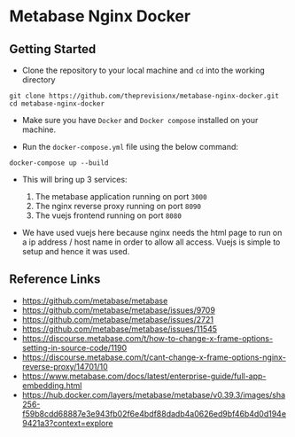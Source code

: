 # Metabase Nginx Docker 

## Getting Started

- Clone the repository to your local machine and `cd` into the working directory

```
git clone https://github.com/theprevisionx/metabase-nginx-docker.git
cd metabase-nginx-docker
```

- Make sure you have `Docker` and `Docker compose` installed on your machine.

- Run the `docker-compose.yml` file using the below command:

```
docker-compose up --build
```

- This will bring up 3 services:

    1. The metabase application running on port `3000`
    2. The nginx reverse proxy running on port `8090`
    3. The vuejs frontend running on port `8080`

- We have used vuejs here because nginx needs the html page to run on a ip address / host name in order to allow all access. Vuejs is simple to setup and hence it was used.

## Reference Links

- https://github.com/metabase/metabase
- https://github.com/metabase/metabase/issues/9709
- https://github.com/metabase/metabase/issues/2721
- https://github.com/metabase/metabase/issues/11545
- https://discourse.metabase.com/t/how-to-change-x-frame-options-setting-in-source-code/1190
- https://discourse.metabase.com/t/cant-change-x-frame-options-nginx-reverse-proxy/14701/10
- https://www.metabase.com/docs/latest/enterprise-guide/full-app-embedding.html
- https://hub.docker.com/layers/metabase/metabase/v0.39.3/images/sha256-f59b8cdd68887e3e943fb02f6e4bdf88dadb4a0626ed9bf46b4d0d194e9421a3?context=explore
